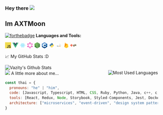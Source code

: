 ### Hey there <img src="https://media.giphy.com/media/hvRJCLFzcasrR4ia7z/giphy.gif" width="25px">
## Im AXTMoon
[![forthebadge](https://forthebadge.com/images/badges/built-with-love.svg)](https://forthebadge.com)
**Languages and Tools:**  

<code><img height="20" src="https://raw.githubusercontent.com/github/explore/80688e429a7d4ef2fca1e82350fe8e3517d3494d/topics/javascript/javascript.png"></code>
<code><img height="20" src="https://raw.githubusercontent.com/github/explore/80688e429a7d4ef2fca1e82350fe8e3517d3494d/topics/vue/vue.png"></code>
<code><img height="20" src="https://raw.githubusercontent.com/github/explore/80688e429a7d4ef2fca1e82350fe8e3517d3494d/topics/react/react.png"></code>
<code><img height="20" src="https://raw.githubusercontent.com/github/explore/5c058a388828bb5fde0bcafd4bc867b5bb3f26f3/topics/graphql/graphql.png"></code>
<code><img height="20" src="https://raw.githubusercontent.com/github/explore/80688e429a7d4ef2fca1e82350fe8e3517d3494d/topics/nodejs/nodejs.png"></code>
<code><img height="20" src="https://raw.githubusercontent.com/github/explore/80688e429a7d4ef2fca1e82350fe8e3517d3494d/topics/cpp/cpp.png"></code>
<code><img height="20" src="https://raw.githubusercontent.com/github/explore/80688e429a7d4ef2fca1e82350fe8e3517d3494d/topics/python/python.png"></code>
<code><img height="20" src="https://raw.githubusercontent.com/github/explore/80688e429a7d4ef2fca1e82350fe8e3517d3494d/topics/mysql/mysql.png"></code>
<code><img height="20" src="https://raw.githubusercontent.com/github/explore/80688e429a7d4ef2fca1e82350fe8e3517d3494d/topics/firebase/firebase.png"></code>
<code><img height="20" src="https://raw.githubusercontent.com/github/explore/80688e429a7d4ef2fca1e82350fe8e3517d3494d/topics/git/git.png"></code>  
  
📈 My GitHub Stats  :D
  
<img align="Left" alt="Vazity's Github Stats" src="https://github-readme-stats.vercel.app/api?username=AXTMoon&show_icons=true&hide_border=true&theme=dark" />
<br>
<img style="float: right;" alt="Most Used Languages" src="https://github-readme-stats.vercel.app/api/top-langs/?username=AXTMoon&layout=compact&hide_border=true&theme=dark" />
<img src="https://media.giphy.com/media/VgCDAzcKvsR6OM0uWg/giphy.gif" width="50"> A little more about me...  

```javascript
const thai = {
  pronouns: "he" | "him",
  code: [Javascript, Typescript, HTML, CSS, Ruby, Python, Java, c++, c, c#, PARA],
  tools: [React, Redux, Node, Storybook, Styled-Components, Jest, Docker],
  architecture: ["microservices", "event-driven", "design system pattern"],
}
```

